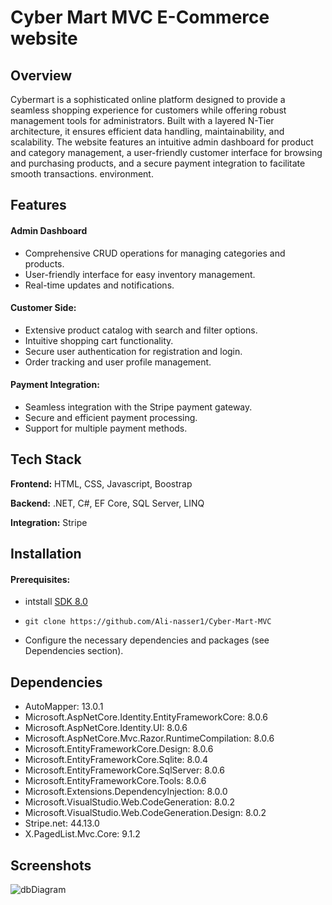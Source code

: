 
# Cyber Mart MVC E-Commerce website

## Overview
Cybermart is a sophisticated online platform designed to provide a seamless shopping experience for customers while offering robust management tools for administrators. Built with a layered N-Tier architecture, it ensures efficient data handling, maintainability, and scalability. The website features an intuitive admin dashboard for product and category management, a user-friendly customer interface for browsing and purchasing products, and a secure payment integration to facilitate smooth transactions. environment.



## Features

#### Admin Dashboard
- Comprehensive CRUD operations for managing categories and products.
- User-friendly interface for easy inventory management.
- Real-time updates and notifications.

#### Customer Side:

- Extensive product catalog with search and filter options.
- Intuitive shopping cart functionality.
- Secure user authentication for registration and login.
- Order tracking and user profile management.

#### Payment Integration:

- Seamless integration with the Stripe payment gateway.
- Secure and efficient payment processing.
- Support for multiple payment methods.


## Tech Stack

**Frontend:** HTML, CSS, Javascript, Boostrap

**Backend:** .NET, C#, EF Core, SQL Server, LINQ

**Integration:** Stripe


## Installation

#### Prerequisites:
- intstall [SDK 8.0](https://dotnet.microsoft.com/en-us/download/dotnet/8.0)

- ```
  git clone https://github.com/Ali-nasser1/Cyber-Mart-MVC
  ```
- Configure the necessary dependencies and packages (see Dependencies section).
## Dependencies

- AutoMapper: 13.0.1
- Microsoft.AspNetCore.Identity.EntityFrameworkCore: 8.0.6
- Microsoft.AspNetCore.Identity.UI: 8.0.6
- Microsoft.AspNetCore.Mvc.Razor.RuntimeCompilation: 8.0.6
- Microsoft.EntityFrameworkCore.Design: 8.0.6
- Microsoft.EntityFrameworkCore.Sqlite: 8.0.4
- Microsoft.EntityFrameworkCore.SqlServer: 8.0.6
- Microsoft.EntityFrameworkCore.Tools: 8.0.6
- Microsoft.Extensions.DependencyInjection: 8.0.0
- Microsoft.VisualStudio.Web.CodeGeneration: 8.0.2
- Microsoft.VisualStudio.Web.CodeGeneration.Design: 8.0.2
- Stripe.net: 44.13.0
- X.PagedList.Mvc.Core: 9.1.2

## Screenshots

![dbDiagram](https://github.com/Ali-nasser1/Cyber-Mart-MVC/blob/main/Assessts/dbDiagram.png)
